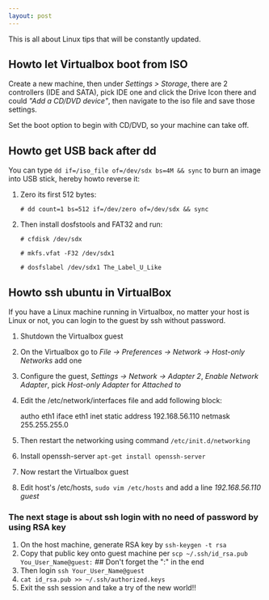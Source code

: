 ```yaml
---
layout: post
---
```

This is all about Linux tips that will be constantly updated.

## Howto let Virtualbox boot from ISO ##
Create a new machine, then under *Settings > Storage*, there are 2 controllers (IDE and SATA), pick IDE one and click the Drive Icon there and could *"Add a CD/DVD device"*, then navigate to the iso file and save those settings.

Set the boot option to begin with CD/DVD, so your machine can take off.


## Howto get USB back after dd ##
You can type `dd if=/iso_file of=/dev/sdx bs=4M && sync` to burn an image into USB stick, hereby howto reverse it:

1. Zero its first 512 bytes:

    `# dd count=1 bs=512 if=/dev/zero of=/dev/sdx && sync`

2. Then install dosfstools and FAT32 and run:

    `# cfdisk /dev/sdx`

    `# mkfs.vfat -F32 /dev/sdx1`

    `# dosfslabel /dev/sdx1 The_Label_U_Like`

## Howto ssh ubuntu in VirtualBox ##
If you have a Linux machine running in Virtualbox, no matter your host is Linux or not, you can login to the guest by ssh without password.

1. Shutdown the Virtualbox guest
2. On the Virtualbox go to *File -> Preferences -> Network -> Host-only Networks* add one
3. Configure the guest, *Settings -> Network -> Adapter 2*, *Enable Network Adapter*, pick *Host-only Adapter* for *Attached to*
4. Edit the /etc/network/interfaces file and add following block:

	autho eth1
	iface eth1 inet static
	address 192.168.56.110
	netmask 255.255.255.0
5. Then restart the networking using command `/etc/init.d/networking`
6. Install openssh-server `apt-get install openssh-server`
7. Now restart the Virtualbox guest

8. Edit host's /etc/hosts, `sudo vim /etc/hosts` and add a line *192.168.56.110  guest*

### The next stage is about ssh login with no need of password by using RSA key ###
1. On the host machine, generate RSA key by `ssh-keygen -t rsa`
2. Copy that public key onto guest machine per `scp ~/.ssh/id_rsa.pub You_User_Name@guest:`  ## Don't forget the ":" in the end
3. Then login `ssh Your_User_Name@guest`
4. `cat id_rsa.pub >> ~/.ssh/authorized.keys`
5. Exit the ssh session and take a try of the new world!!

